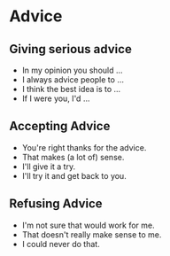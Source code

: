 # Advice

## Giving serious advice

- In my opinion you should ...
- I always advice people to ...
- I think the best idea is to ...
- If I were you, I'd ... 

## Accepting Advice

- You're right thanks for the advice.
- That makes (a lot of) sense.
- I'll give it a try. 
- I'll try it and get back to you. 

## Refusing Advice

- I'm not sure that would work for me. 
- That doesn't really make sense to me. 
- I could never do that. 